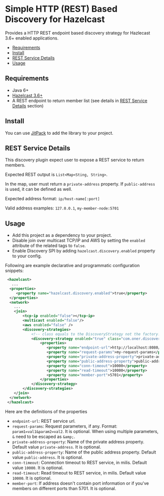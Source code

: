 # Simple HTTP (REST) Based Discovery for Hazelcast

Provides a HTTP REST endpoint based discovery strategy for Hazlecast 3.6+ enabled applications.

 * [Requirements](#requirements)
 * [Install](#install)
 * [REST Service Details](#service)
 * [Usage](#usage)

 
 ## <a id="requirements"></a>Requirements
 
 * Java 6+
 * [Hazelcast 3.6+](https://hazelcast.org/)
 * A REST endpoint to return member list (see details in [REST Service Details](#service) section)
 
 ## <a id="install"></a>Install
 
You can use [JitPack](https://jitpack.io/#gokhanoner/hazelcast-simple-rest-discovery/) to add the library to your project.

## <a id="service"></a>REST Service Details

This discovery plugin expect user to expose a REST service to return members.

Expected REST output is `List<Map<Sting, String>`.

In the map, user must return a `private-address` property.
If `public-address` is used, it can be defined as well.

Expected address format:  `ip/host-name[:port]`

Valid address examples: `127.0.0.1`, `my-member-node:5701`


## <a id="usage"></a>Usage

- Add this project as a dependency to your project.
- Disable join over multicast TCP/IP and AWS by setting the `enabled` attribute of the related tags to `false`.
- Enable Discovery SPI by adding `hazelcast.discovery.enabled` property to your config.

Following are example declarative and programmatic configuration snippets:

```xml
 <hazelcast>
   ...
  <properties>
     <property name="hazelcast.discovery.enabled">true</property>
  </properties>
  <network>
    ...
    <join>
        <tcp-ip enabled="false"></tcp-ip>
        <multicast enabled="false"/>
        <aws enabled="false" />
        <discovery-strategies>
            <!-- class equals to the DiscoveryStrategy not the factory! -->
            <discovery-strategy enabled="true" class="com.oner.discovery.rest.SimpleRestDiscoveryStrategy">
                <properties>
                   <property name="endpoint-url">http://localhost:8080/my-discovery-service</property>
                   <property name="request-params">my-request-params</property>
                   <property name="private-address-property">private-address</property>
                   <property name="public-address-property">public-address</property>
                   <property name="conn-timeout">10000</property>
                   <property name="read-timeout">10000</property>
                   <property name="member-port">5701</property>
                </properties>
            </discovery-strategy>
        </discovery-strategies>
    </join>
  </network>
 </hazelcast>
```

Here are the definitions of the properties

* `endpoint-url`: REST service url.
* `request-params`: Request parameters, if any. Format: `param1=val1&param2=val2`. It is optional. When using multiple parameters, `&` need to be escaped as `&amp;`. 
* `private-address-property`: Name of the private address property. Default value `private-address`. It is optional.
* `public-address-property`: Name of the public address property. Default value `public-address`. It is optional.
* `conn-timeout`: Connection timeout to REST service, in milis. Default value `10000`. It is optional.
* `read-timeout`: Read timeout to REST service, in milis. Default value `10000`. It is optional.
* `member-port`: If address doesn't contain port information or if you've members on different ports than 5701. It is optional.
